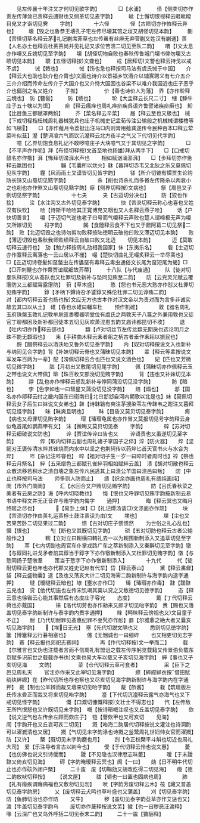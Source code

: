 <!-- { "loadSidebar": true } -->
　　见左传襄十年注又才何切见歌字韵】　　　　□【水浦】　　　债【侧卖切亦作责左传薄敛已责释云逋财也又侧革切见麦字韵】　　　眦【士懈切恨视释云睚眦瞠目皃又才诣切见霁
　　字韵】　　　　十六怪　　　　怪【古瞆切亦作恠释云异也】
　　壊【毁之也鲁恭王壊孔子宅左传尽壊其馆之垣又胡怪切见本韵】　　　蒯【苦怪切草名释云茅礼记蒯席菲草也左传虽有丝麻无弃菅蒯又姓汉有蒯通】蒉【人名亦土也释云杜蒉蒉尚并见礼记又求位苦溃二切见至队二韵】　　喟【文太息亦作嘳又丘媿切见至字韵】　　壊【胡怪切物自败也春秋传鲁城门壊书俾勿壊又古瞆切见本韵】　　聩【五怪切释按文聋也】
　　戒【居拜切文警也释云持戈以戒不虞】　　　诫【敇也】　　　　悈【饬也急也释按司马法有虞氏悈于中国】　　介【释云大也助也耿介也介胄也文画也诗介以景福乡饮酒介以辅賔聘义有七介五介三介介绍而传命左传介于大国介也又介恃大国因也谷梁不以难介我国近也庄子恶乎介也偏刖之名又姓介
　　子推】　　　　　价【善也诗价人为藩】　界【亦作畍释云境也】　防【簪髻】
　　防【帻也】　　　　玠【大圭释云长尺二寸】　犗【騬牛庄子五十犗以为饵】
　　疥【释云瘙痒也周礼痒疥疾呉语齐鲁譬诸疾疥癣也】　魪【比目鱼三都赋罩两魪】
　　芥【菜名释云辛菜】　　届【释云至也又极也】　械【下戒切桎梏杻械周礼器械犹兵也庄子机械史记孟荀传注公输般之机械械谓楼橹等如飞梯】　　□【亦作薤月令荔挺出注马□内则膏用薤龚遂传令民种百本□释云荤菜叶似韮】瀣【楚词飡六气而饮沆瀣释云北方夜半之气又下代切见代字韵】
　　噫【乙界切饱食息礼记不敢哕噫庄子大块噫气又于其切见之字韵】　　　　□【不平声亦作呃】拜【布怪切释按文首至地也扬雄拜从两手下】　　□【口戒切鼓名亦作揩】湃【怖拜切滂湃水声也
　　相如赋汹涌澎湃】　　□【歩拜切亦作惫释云羸困也】　　　　　韛【韦囊所以炊火】韎【暮拜切赤韦又北狄之乐又莫佩切见队字韵】　　霾【风而雨土又谟皆切见皆字韵】
　　铩【所介切铍有镡贾生论钩防长铩又山戞切见黠字韵】　　　　　　杀【削也诗杀礼而多昬左传降杀以两衰小之也削也亦作煞又山戞切见黠字韵】瘵【侧界切释按文病也】
　　祭【周邑又子例切见祭字韵】　　　　　　十七夬　　　夬【古迈切分决也】
　　防【狡也作狯】　　　浍【水注沟又古外切见泰字韵】　　　　快【苦夬切释云称心也喜也又姓汉有快钦】　　哙【诗斯干哙哙其正寛博皃又咽也又人名释云燕子哙】
　　话【户快切善言】　　嗄【于迈切气逆也老子曰号而气嗄释云声败也楚人谓啼极无声为嗄又所嫁切见
　　祃字韵】　　　　餲【食饐释云食不下也又于罽阿葛二切见祭二韵】　败【北迈切毁之也诗勿剪勿败释按陆徳明云破他曰败又薄迈切见本韵】　　败【薄迈切毁也春秋我师败绩释云自破曰败又北迈
　　切见本韵】　　　　迈【莫敢切释云速行也】　劢【勉力释按周礼劢相我国家】佅【东夷乐名】　　　砦【士迈切亦作寨释云离落也一云山居以不栅】　嘬【楚快切曲礼无嘬炙释云一举尽脔也】　　□【丑迈切诗卷髪如虿螫虫左传蠭虿有毒释云毒虫通俗文长尾为虿短尾为蝎】□【□芥刺鲠也亦作蔕贾谊赋细故芥蔕】
　　十八队【与代废通】
　　队【徒对切羣队释按文从髙队也又杜罪切及新补与坠同见贿至二韵】　　防【云皃灵光赋云覆霮防又三都赋霄露霮防】　薱【草木盛】　　　憝【怨也书元恶大憝亦作怼又杜罪切见贿字韵】
　　錞【矛柄下鐏诗叴矛鋈錞又殊伦杜罪二切见谆贿二韵】　　　　　对【都内切释云荅也扬也按文应无方也古本作对汉文帝以为责对而为言多非诚实故去其口以从土】　碓【舂也水碓曰轓车杜
　　预作机碓】　　　　敦【器名周礼玉府珠槃玉敦礼记敦牟巵匜黍稷器明堂位有虞氏之两敦天子八簋之外兼用敦也又徒官丁聊都困及新补都回徒本五切见灰欢萧混慁五韵又庙讳都昆切不收】
　　退【吐内切亦作释云郤也】　　　　纇【卢对切丝节左传忿纇无期戾也选论明月之珠不能无纇瑕也】　　耒【手耕曲木释云耒者耜之柄古者垂作耒耜以振民也】
　　酹【餟祭释云以酒沃地又鲁外切见泰字韵】　　内【奴对切释按说文入也新补与纳同见合字韵】背【补妹切释云脊也又蒲昧切见本韵】　　辈【释云等辈按说文军发车百两为一辈】配【滂佩切释云合也匹也又说文酒色也】　　妃【匹也又芳微切见微字韵】
　　朏【月初出又敷尾切见尾字韵】　　　佩【蒲昧切亦作佩释云玉之带也说文大带佩】琲【珠百枚又部浼切见贿字韵】　　　背【违也又补妹切见本韵】
　　誖【乱也亦作悖释云惑乱新补与悖同蒲没切见没字韵】　　　　防【暗也】
　　孛【色孛如也一曰彗星又蒲没切见没字韵】　　焙【煏也】　　　邶【国名亦作鄁释云纣之畿内国东曰衞南曰北曰邶邶自河内朝歌以北是也】妹【莫佩切释云女子后生曰妹说文女弟也】韎【诗韎韐有奭注茅搜染苇左传韎韦之跗注又暮拜切见怪字韵】　　昧【昧爽旦明也】
　　眛【目昏又莫贝切见泰字韵】　　　　痗【病也又母罪切见贿字韵】
　　瑁【瑇瑁龟属也亦作冒又莫报切见号字韵释云身似龟首尾如鹦鹉甲有文】　沬【微晦又莫贝切见泰
　　字韵】　　　　碎【苏对切释云细破说文防也】　　　谇【贾谊传谇曰告也又
　　谇语责也又虽遂切见至字韵】　　　　　倅【取内切释云副也周礼诸子掌国子之倅】淬【防火器】　　焠【坚劒刃王褒传清水焠其锋烧而内水中以坚之也荆轲传以药焠匕首天官书火与水合为焠】　　　啐【杂记注啐甞也】　晬【祖对切子生一岁一曰晬时者周时也】祽【祭也释云月祭名】　綷【五采缯色三都赋孔雀綷羽相如赋綷云盖】　溃【胡对切散也释云众散流移若积水之溃自壊之象左传凡民逃其上曰溃公羊国曰溃邑曰叛】　　防【中止也释按司马法
　　师多则人防而止】　　缋【织余亦画也周礼有缋纯画纯】　　　　阓【市外门阛阓】
　　汇【水回合又户贿切见贿字韵】　　　　防【吕氏春秋菜之美者有云房之防】诲【呼内切晓教也】　　悔【恨也又呼罪切见贿字韵按新制云易书语中释文并无正音许与贿字韵内悔字
　　通押】　　　　　晦【释云冥也又晦月终隂之尽也】　　　　【易卦上体】□【礼记燂汤请□文涤面亦作颒】　　　块【苦溃切亦作由蒉礼运蒉桴土鼓注蒉读为由文
　　墣也】　　　　　堁【尘也又苦果苦卧二切见果过二韵】　　　愦【古对切庄子愦愦然
　　为世俗之礼心乱也】　　慖【恨也】　　　　刏【断也又其既切见字韵】
　　硙【五对切防也释云古者公输般作之】　　　　轛【立对立曰轛横曰輢礼去一以为轛围新制添入又追萃切见至字韵】　　萃【七内切副也周官车仆掌戎路广车之萃新制添入又秦醉切见至字韵】镦【与錞同礼进戈矛者前其錞当于錞字下亦作镦新制添入又杜罪切见贿字韵】憞【与憝同扬子楚憞羣
　　策当于憝字下亦作憞新制添入】　　　　十九代　　　代【徒耐切释云更也年也亦代郡又姓史记赵有代举】岱【释云泰山】　　　黛【释云畵睂】　　袋【释云盛物囊】逮【及也又荡亥大计二切见海霁二韵新制许与海字韵内逮字通押】　　　曃【暧曃释云暗也】埭【壅水亦作□】　　瑇【瑇瑁亦作毒】　霴【靉霴云皃也】　贷【他代切施也左传宋饥竭其粟以贷之又敌徳切见徳字韵】　　　态【释云意也徐锴云心能其事然后有态度庄子容皃
　　态度】　　　　　戴【丁代切释云荷也亦戴国】　　　　徕【洛代切劳也亦作勑来又郎才切见咍字韵】　赉【赐也又落盖切见泰字韵新制许与泰字韵内赉字通押】
　　睐【眄睐释云傍视也又文目童子不正】　　耐【乃代切耐罪见髙惠纪罪不至髠亦作耏】鼐【尔雅鼎之絶大者又曩亥切见海字韵】　　【埃日无光】　塞【先代切説文隔也又
　　悉则切见徳字韵】　　簺【博簺释云行碁相塞也】　　　　僿【无悃诚也一曰细碎
　　也又相吏切见志字韵】　赛【释云报也郊祀志赛祠】　　　　再【作代切释按文一举而二】　　　载【尔雅言也又伪也注载者言而不信周礼有盟诅之载左传序躬览载籍又传景伯负载东京赋多识前丗之载载亦书也文乘也易大车以载又子亥切见海字韵】　縡【事也又子亥切见海
　　文韵】　　　　　菜【仓代切释云草可食者】　　　　　采【臣下之邑见周礼天
　　官注亦作采又此宰切见海字韵】　　　　縩【綷縩鲜衣按借田赋绡纨綷縩】在【昨代切所也存也察也又尽亥切见海字韵新制许与海字韵内在字通押】　裁【制也公羊辨而裁又墙来切见咍字韵】　　酨【酢酱】　　　栽【筑墙版左氏传水昏正而栽又将来切见咍字韵】
　　瀣【下代切沆瀣释云露气亦海气也又下戒切见怪字韵】　　　　　慨【口溉切慷慨释按文壮士不得志也】　　忾【左传敌王所忾恨怒也又许既切见未字韵】　嘅【按诗晤嘅注叹也又丘盖切见泰字韵】　　欬【说文逆气也左传余左顾而欬庄子】　铠【謦欬甲也又可亥切
　　见海】　　　　闿【字韵开也又丘哀可亥二切见】　　溉【咍海二韵居代切释按说文灌注也诗泂酌可以濯漑清也又居】　　摡【气切见未字韵涤也诗摡之釡鬵周礼世妇帅女官而濯摡】　　防【又许】　　槩【既切见未字韵磨也月】
　　剀【令正权槩平斗斛也切近也周礼大司】　爱【乐注导者言古以剀今也】
　　僾【于代切释云怜也说文惠】　　　薆【也仿佛也说文引诗僾而】
　　靉【不见隐也汉律厯志昧薆】　　　　暧【于未靉霴又倚亥切见海】
　　碍【字韵晻暧释云冥也】阂【一曰】　　劾【日不明牛代切止也亦作硋外闭户槩】
　　二十废　废【切鞠劾又胡改纥得二切见海】　　癈【徳二韵放吠切释按】
　　【说文屋】　　　祓【顿也一曰置也固病也周】　　　　肺【礼有癈疾谓癃病福也又敷勿切见勿】　　吠【字韵芳废切释云木】茷【藏又普盖切见泰字韵房】
　　乂【废切释云犬鸣也草叶盛也又蒲盖】　　刈【切见泰字韵】　防【鱼肺切治也亦作防
　　又牛】　　　　秽【盖切见泰字韵芟草亦作艾惩也又】　　濊【牛盖切见泰字韵乌
　　废切亦作薉释按说文芜】獩【也一曰秽恶汪濊释】　　　　　喙【云深广也又乌外呼括二切见泰末二韵】
　　二十一震【獩貊释】
